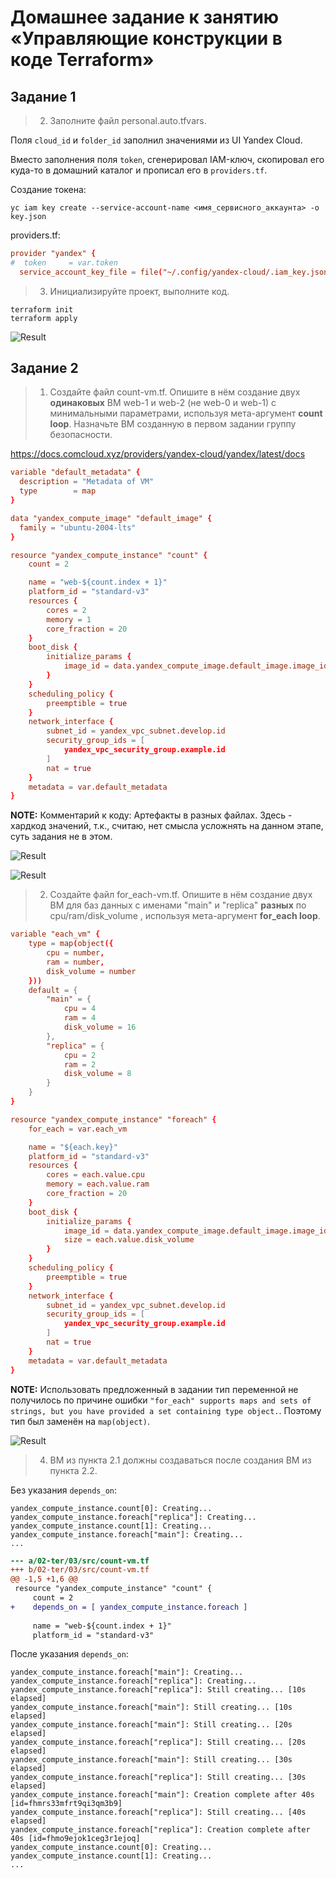 # Домашнее задание к занятию «Управляющие конструкции в коде Terraform»



## Задание 1


> 2. Заполните файл personal.auto.tfvars.

Поля `cloud_id` и `folder_id` заполнил значениями из UI Yandex Cloud.

Вместо заполнения поля `token`, сгенерировал IAM-ключ,
скопировал его куда-то в домашний каталог и
прописал его в `providers.tf`.

Создание токена:

```shell
yc iam key create --service-account-name <имя_сервисного_аккаунта> -o key.json
```

providers.tf:

```conf
provider "yandex" {
#  token     = var.token
  service_account_key_file = file("~/.config/yandex-cloud/.iam_key.json")
```

> 3. Инициализируйте проект, выполните код.

```shell
terraform init
terraform apply
```

![Result](files/ter-03-1-1.jpg)



## Задание 2


> 1. Создайте файл count-vm.tf. Опишите в нём создание двух **одинаковых** ВМ  web-1 и web-2 (не web-0 и web-1) с минимальными параметрами, используя мета-аргумент **count loop**. Назначьте ВМ созданную в первом задании группу безопасности.

https://docs.comcloud.xyz/providers/yandex-cloud/yandex/latest/docs

```conf
variable "default_metadata" {
  description = "Metadata of VM"
  type        = map
}

data "yandex_compute_image" "default_image" {
  family = "ubuntu-2004-lts"
}

resource "yandex_compute_instance" "count" {
    count = 2

    name = "web-${count.index + 1}"
    platform_id = "standard-v3"
    resources {
        cores = 2
        memory = 1
        core_fraction = 20
    }
    boot_disk {
        initialize_params {
            image_id = data.yandex_compute_image.default_image.image_id
        }
    }
    scheduling_policy {
        preemptible = true
    }
    network_interface {
        subnet_id = yandex_vpc_subnet.develop.id
        security_group_ids = [
            yandex_vpc_security_group.example.id
        ]
        nat = true
    }
    metadata = var.default_metadata
}
```

**NOTE:** Комментарий к коду:
Артефакты в разных файлах. 
Здесь - хардкод значений, т.к., считаю, нет смысла усложнять на данном этапе, суть задания не в этом.

![Result](files/ter-03-2-1-1.jpg)

![Result](files/ter-03-2-1-2.jpg)


> 2. Создайте файл for_each-vm.tf. Опишите в нём создание двух ВМ для баз данных с именами "main" и "replica" **разных** по cpu/ram/disk_volume , используя мета-аргумент **for_each loop**.

```conf
variable "each_vm" {
    type = map(object({ 
        cpu = number, 
        ram = number,
        disk_volume = number
    }))
    default = {
        "main" = {
            cpu = 4
            ram = 4
            disk_volume = 16
        },
        "replica" = {
            cpu = 2
            ram = 2
            disk_volume = 8
        }
    }
}

resource "yandex_compute_instance" "foreach" {
    for_each = var.each_vm

    name = "${each.key}"
    platform_id = "standard-v3"
    resources {
        cores = each.value.cpu
        memory = each.value.ram
        core_fraction = 20
    }
    boot_disk {
        initialize_params {
            image_id = data.yandex_compute_image.default_image.image_id
            size = each.value.disk_volume
        }
    }
    scheduling_policy {
        preemptible = true
    }
    network_interface {
        subnet_id = yandex_vpc_subnet.develop.id
        security_group_ids = [
            yandex_vpc_security_group.example.id
        ]
        nat = true
    }
    metadata = var.default_metadata
}
```

**NOTE:**
    Использовать предложенный в задании тип переменной не получилось по причине ошибки
    `"for_each" supports maps and sets of strings, but you have provided a set containing type object.`.
    Поэтому тип был заменён на `map(object)`.

![Result](files/ter-03-2-2-1.jpg)


> 4. ВМ из пункта 2.1 должны создаваться после создания ВМ из пункта 2.2.

Без указания `depends_on`:

```log
yandex_compute_instance.count[0]: Creating...
yandex_compute_instance.foreach["replica"]: Creating...
yandex_compute_instance.count[1]: Creating...
yandex_compute_instance.foreach["main"]: Creating...
...
```

```diff
--- a/02-ter/03/src/count-vm.tf
+++ b/02-ter/03/src/count-vm.tf
@@ -1,5 +1,6 @@
 resource "yandex_compute_instance" "count" {
     count = 2
+    depends_on = [ yandex_compute_instance.foreach ]
 
     name = "web-${count.index + 1}"
     platform_id = "standard-v3"
```

После указания `depends_on`:

```log
yandex_compute_instance.foreach["main"]: Creating...
yandex_compute_instance.foreach["replica"]: Creating...
yandex_compute_instance.foreach["replica"]: Still creating... [10s elapsed]
yandex_compute_instance.foreach["main"]: Still creating... [10s elapsed]
yandex_compute_instance.foreach["main"]: Still creating... [20s elapsed]
yandex_compute_instance.foreach["replica"]: Still creating... [20s elapsed]
yandex_compute_instance.foreach["main"]: Still creating... [30s elapsed]
yandex_compute_instance.foreach["replica"]: Still creating... [30s elapsed]
yandex_compute_instance.foreach["main"]: Creation complete after 40s [id=fhmrs33mfrt9qi3qm3b9]
yandex_compute_instance.foreach["replica"]: Still creating... [40s elapsed]
yandex_compute_instance.foreach["replica"]: Creation complete after 40s [id=fhmo9ejok1ceg3r1ejoq]
yandex_compute_instance.count[0]: Creating...
yandex_compute_instance.count[1]: Creating...
...
```